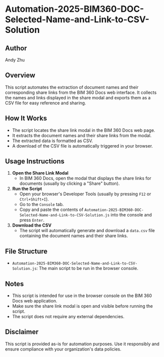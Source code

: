 # Automation-2025-BIM360-DOC-Selected-Name-and-Link-to-CSV-Solution

## Author

Andy Zhu

## Overview

This script automates the extraction of document names and their corresponding share links from the BIM 360 Docs web interface. It collects the names and links displayed in the share modal and exports them as a CSV file for easy reference and sharing.

## How It Works

- The script locates the share link modal in the BIM 360 Docs web page.
- It extracts the document names and their share links from the modal.
- The extracted data is formatted as CSV.
- A download of the CSV file is automatically triggered in your browser.

## Usage Instructions

1. **Open the Share Link Modal**
   - In BIM 360 Docs, open the modal that displays the share links for documents (usually by clicking a "Share" button).
2. **Run the Script**
   - Open your browser's Developer Tools (usually by pressing `F12` or `Ctrl+Shift+I`).
   - Go to the `Console` tab.
   - Copy and paste the contents of `Automation-2025-BIM360-DOC-Selected-Name-and-Link-to-CSV-Solution.js` into the console and press `Enter`.
3. **Download the CSV**
   - The script will automatically generate and download a `data.csv` file containing the document names and their share links.

## File Structure

- `Automation-2025-BIM360-DOC-Selected-Name-and-Link-to-CSV-Solution.js`: The main script to be run in the browser console.

## Notes

- This script is intended for use in the browser console on the BIM 360 Docs web application.
- Make sure the share link modal is open and visible before running the script.
- The script does not require any external dependencies.

## Disclaimer

This script is provided as-is for automation purposes. Use it responsibly and ensure compliance with your organization's data policies.
